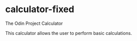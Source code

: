 # calculator-fixed
The Odin Project Calculator

This calculator allows the user to perform basic calculations.

